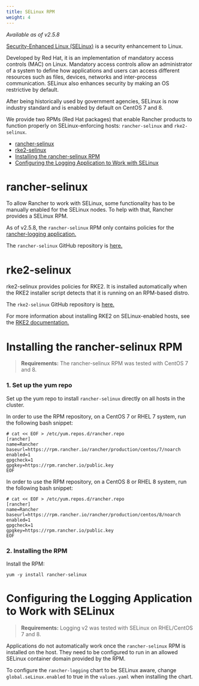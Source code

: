 ```yaml
---
title: SELinux RPM
weight: 4
---
```


_Available as of v2.5.8_

[Security-Enhanced Linux (SELinux)](https://en.wikipedia.org/wiki/Security-Enhanced_Linux) is a security enhancement to Linux.

Developed by Red Hat, it is an implementation of mandatory access controls (MAC) on Linux. Mandatory access controls allow an administrator of a system to define how applications and users can access different resources such as files, devices, networks and inter-process communication. SELinux also enhances security by making an OS restrictive by default. 

After being historically used by government agencies, SELinux is now industry standard and is enabled by default on CentOS 7 and 8.

We provide two RPMs (Red Hat packages) that enable Rancher products to function properly on SELinux-enforcing hosts: `rancher-selinux` and `rke2-selinux`.

- [rancher-selinux](#rancher-selinux)
- [rke2-selinux](#rke2-selinux)
- [Installing the rancher-selinux RPM](#installing-the-rancher-selinux-rpm)
- [Configuring the Logging Application to Work with SELinux](#configuring-the-logging-application-to-work-with-selinux)

# rancher-selinux

To allow Rancher to work with SELinux, some functionality has to be manually enabled for the SELinux nodes. To help with that, Rancher provides a SELinux RPM. 

As of v2.5.8, the `rancher-selinux` RPM only contains policies for the [rancher-logging application.](https://github.com/rancher/charts/tree/dev-v2.5/charts/rancher-logging)

The `rancher-selinux` GitHub repository is [here.](https://github.com/rancher/rancher-selinux)

# rke2-selinux

rke2-selinux provides policies for RKE2. It is installed automatically when the RKE2 installer script detects that it is running on an RPM-based distro.

The `rke2-selinux` GitHub repository is [here.](https://github.com/rancher/rke2-selinux)

For more information about installing RKE2 on SELinux-enabled hosts, see the [RKE2 documentation.](https://docs.rke2.io/install/methods/#rpm)

# Installing the rancher-selinux RPM

> **Requirements:** The rancher-selinux RPM was tested with CentOS 7 and 8.

### 1. Set up the yum repo

Set up the yum repo to install `rancher-selinux` directly on all hosts in the cluster.

In order to use the RPM repository, on a CentOS 7 or RHEL 7 system, run the following bash snippet:

```
# cat << EOF > /etc/yum.repos.d/rancher.repo 
[rancher] 
name=Rancher 
baseurl=https://rpm.rancher.io/rancher/production/centos/7/noarch
enabled=1 
gpgcheck=1 
gpgkey=https://rpm.rancher.io/public.key 
EOF
```

In order to use the RPM repository, on a CentOS 8 or RHEL 8 system, run the following bash snippet:

```
# cat << EOF > /etc/yum.repos.d/rancher.repo 
[rancher] 
name=Rancher 
baseurl=https://rpm.rancher.io/rancher/production/centos/8/noarch
enabled=1 
gpgcheck=1 
gpgkey=https://rpm.rancher.io/public.key 
EOF
```
### 2. Installing the RPM

Install the RPM:

```
yum -y install rancher-selinux
```

# Configuring the Logging Application to Work with SELinux

> **Requirements:** Logging v2 was tested with SELinux on RHEL/CentOS 7 and 8.

Applications do not automatically work once the `rancher-selinux` RPM is installed on the host. They need to be configured to run in an allowed SELinux container domain provided by the RPM. 

To configure the `rancher-logging` chart to be SELinux aware, change `global.seLinux.enabled` to true in the `values.yaml` when installing the chart.
